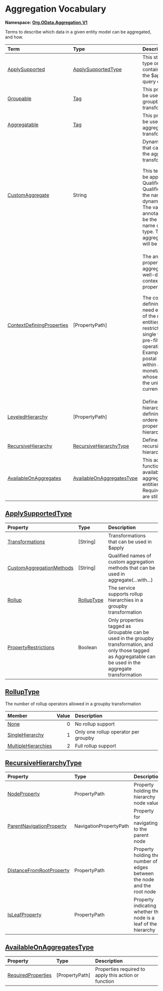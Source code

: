# Aggregation Vocabulary
**Namespace: [Org.OData.Aggregation.V1](Org.OData.Aggregation.V1.xml)**

Terms to describe which data in a given entity model can be aggregated, and how.

Term|Type|Description
:---|:---|:----------
[ApplySupported](Org.OData.Aggregation.V1.xml#L60)|[ApplySupportedType](#ApplySupportedType)|<a name="ApplySupported"></a>This structured type or entity container supports the $apply system query option
[Groupable](Org.OData.Aggregation.V1.xml#L94)|[Tag](Org.OData.Core.V1.md#Tag)|<a name="Groupable"></a>This property can be used in the groupby transformation
[Aggregatable](Org.OData.Aggregation.V1.xml#L98)|[Tag](Org.OData.Core.V1.md#Tag)|<a name="Aggregatable"></a>This property can be used in the aggregate transformation
[CustomAggregate](Org.OData.Aggregation.V1.xml#L102)|String|<a name="CustomAggregate"></a>Dynamic property that can be used in the aggregate transformation<p>This term MUST be applied with a Qualifier, the Qualifier value is the name of the dynamic property. The value of the annotation MUST be the qualified name of a primitive type. The aggregated values will be of that type.</p>
[ContextDefiningProperties](Org.OData.Aggregation.V1.xml#L108)|\[PropertyPath\]|<a name="ContextDefiningProperties"></a>The annotated property or custom aggregate is only well-defined in the context of these properties<p>The context-defining properties need either be part of the result entities, or be restricted to a single value by a pre-filter operation. Examples are postal codes within a country, or monetary amounts whose context is the unit of currency.</p>
[LeveledHierarchy](Org.OData.Aggregation.V1.xml#L116)|\[PropertyPath\]|<a name="LeveledHierarchy"></a>Defines a leveled hierarchy by defining an ordered list of properties in the hierarchy
[RecursiveHierarchy](Org.OData.Aggregation.V1.xml#L120)|[RecursiveHierarchyType](#RecursiveHierarchyType)|<a name="RecursiveHierarchy"></a>Defines a recursive hierarchy.
[AvailableOnAggregates](Org.OData.Aggregation.V1.xml#L185)|[AvailableOnAggregatesType](#AvailableOnAggregatesType)|<a name="AvailableOnAggregates"></a>This action or function is available on aggregated entities if the RequiredProperties are still defined

## <a name="ApplySupportedType"></a>[ApplySupportedType](Org.OData.Aggregation.V1.xml#L65)


Property|Type|Description
:-------|:---|:----------
[Transformations](Org.OData.Aggregation.V1.xml#L66)|\[String\]|Transformations that can be used in $apply
[CustomAggregationMethods](Org.OData.Aggregation.V1.xml#L69)|\[String\]|Qualified names of custom aggregation methods that can be used in aggregate(...with...)
[Rollup](Org.OData.Aggregation.V1.xml#L72)|[RollupType](#RollupType)|The service supports rollup hierarchies in a groupby transformation
[PropertyRestrictions](Org.OData.Aggregation.V1.xml#L75)|Boolean|Only properties tagged as Groupable can be used in the groupby transformation, and only those tagged as Aggregatable can be used in the aggregate transformation

## <a name="RollupType"></a>[RollupType](Org.OData.Aggregation.V1.xml#L81)
The number of rollup operators allowed in a groupby transformation

Member|Value|Description
:-----|----:|:----------
[None](Org.OData.Aggregation.V1.xml#L83)|0|No rollup support
[SingleHierarchy](Org.OData.Aggregation.V1.xml#L86)|1|Only one rollup operator per groupby
[MultipleHierarchies](Org.OData.Aggregation.V1.xml#L89)|2|Full rollup support

## <a name="RecursiveHierarchyType"></a>[RecursiveHierarchyType](Org.OData.Aggregation.V1.xml#L124)


Property|Type|Description
:-------|:---|:----------
[NodeProperty](Org.OData.Aggregation.V1.xml#L125)|PropertyPath|Property holding the hierarchy node value
[ParentNavigationProperty](Org.OData.Aggregation.V1.xml#L128)|NavigationPropertyPath|Property for navigating to the parent node
[DistanceFromRootProperty](Org.OData.Aggregation.V1.xml#L131)|PropertyPath|Property holding the number of edges between the node and the root node
[IsLeafProperty](Org.OData.Aggregation.V1.xml#L134)|PropertyPath|Property indicating whether the node is a leaf of the hierarchy

## <a name="AvailableOnAggregatesType"></a>[AvailableOnAggregatesType](Org.OData.Aggregation.V1.xml#L189)


Property|Type|Description
:-------|:---|:----------
[RequiredProperties](Org.OData.Aggregation.V1.xml#L190)|\[PropertyPath\]|Properties required to apply this action or function
